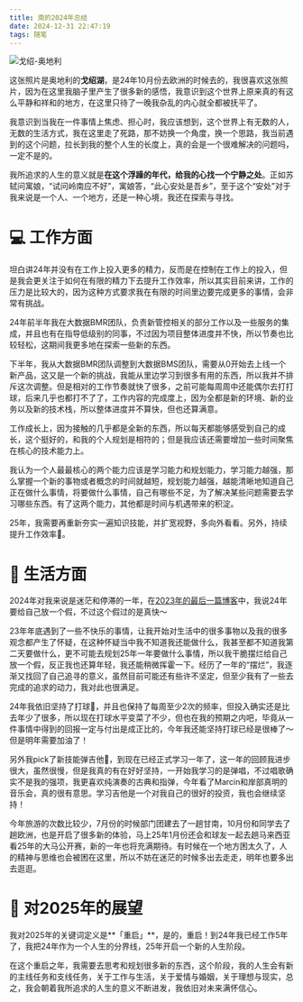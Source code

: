 ```yaml
---
title: 南的2024年总结 
date: 2024-12-31 22:47:19
tags: 随笔
---
```


![戈绍-奥地利](https://hxy-blog.oss-cn-beijing.aliyuncs.com/images/IMG_1517.png)

这张照片是奥地利的**戈绍湖**，是24年10月份去欧洲的时候去的，我很喜欢这张照片，因为在这里我脑子里产生了很多新的感悟，我意识到这个世界上原来真的有这么平静和祥和的地方，在这里只待了一晚我杂乱的内心就全都被抚平了。

我意识到当我在一件事情上焦虑、担心时，我应该想到，这个世界上有无数的人，无数的生活方式，我在这里走了死路，那不妨换一个角度，换一个思路，我当前遇到的这个问题，拉长到我的整个人生的长度上，真的会是一个很难解决的问题吗，一定不是的。

我所追求的人生的意义就是**在这个浮躁的年代，给我的心找一个宁静之处**。正如苏轼问寓娘，“试问岭南应不好”，寓娘答，“此心安处是吾乡”，至于这个“安处”对于我来说是一个人、一个地方，还是一种心境，我还在探索与寻找。

# 💻 工作方面

坦白讲24年并没有在工作上投入更多的精力，反而是在控制在工作上的投入，但是我会更关注于如何在有限的精力下去提升工作效率，所以其实目前来讲，工作的压力是比较大的，因为这种方式要求我在有限的时间里边要完成更多的事情，会非常有挑战。

24年前半年我在大数据BMR团队，负责新管控相关的部分工作以及一些服务的集成，并且也有在指导低级别的同事，不过因为项目整体进度并不快，所以节奏也比较轻松，这期间我更多地在探索一些新的东西。

下半年，我从大数据BMR团队调整到大数据BMS团队，需要从0开始去上线一个新产品，这又是一个新的挑战，我能从里边学习到很多有用的东西，所以我并不排斥这次调整。但是相对的工作节奏就快了很多，之前可能每周周中还能偶尔去打打球，后来几乎也都打不了了，工作内容的完成度上，因为全都是新的环境、新的业务以及新的技术栈，所以整体进度并不算快，但也还算满意。

工作成长上，因为接触的几乎都是全新的东西，所以每天都能够感受到自己的成长，这个挺好的，和我的个人规划是相符的；但是我应该还需要增加一些时间聚焦在核心的技术能力上。

我认为一个人最最核心的两个能力应该是学习能力和规划能力，学习能力越强，那么掌握一个新的事物或者概念的时间就越短，规划能力越强，越能清晰地知道自己正在做什么事情，将要做什么事情，自己有哪些不足，为了解决某些问题需要去学习哪些东西。有了这两个能力，其他都是时间与机遇带来的积淀。

25年，我需要再重新夯实一遍知识技能，并扩宽视野，多向外看看。另外，持续提升工作效率💪。

# 👨 生活方面

2024年对我来说是迷茫和停滞的一年，在[2023年的最后一篇博客](https://hexueyuan.github.io/2023/12/30/last-day-of-2023/)中，我说24年要给自己放一个假，不过这个假过的是真快～

23年年底遇到了一些不快乐的事情，让我开始对生活中的很多事物以及我的很多观念都产生了怀疑，在这种怀疑当中我不知道我还能做什么，我甚至都不知道我第二天要做什么，更不可能去规划25年一年要做什么事情，所以我干脆摆烂给自己放一个假，反正我也还算年轻，我还能稍微挥霍一下。经历了一年的“摆烂”，我逐渐又找回了自己追寻的意义，虽然目前可能还有些许不坚定，但至少我有了一些去完成的追求的动力，我对此也很满足。

24年我依旧坚持了打球🏸，并且也保持了每周至少2次的频率，但投入确实还是比去年少了很多，所以现在打球水平变菜了不少，但也在我的预期之内吧，毕竟从一件事情中得到的回报一定与付出是成正比的，今年我还能坚持打球已经是很棒了～ 但是明年需要加油了！

另外我pick了新技能弹吉他🎸，到现在已经正式学习一年了，这一年的回顾我进步很大，虽然很慢，但是我真的有在好好坚持，一开始我学习的是弹唱，不过唱歌确实不是我的强项，我更喜欢纯演奏的古典和指弹，今年看了Marcin和岸部真明的音乐会，真的很有意思。学习吉他是一个对我自己的很好的投资，我也会继续坚持！

今年旅游的次数比较少，7月份的时候部门团建去了一趟甘南，10月份和同学去了趟欧洲，也是开启了很多新的体验，马上25年1月份还会和球友一起去趟马来西亚看25年的大马公开赛，新的一年也将充满期待。有时候在一个地方困太久了，人的精神与思维也会被困在这里，所以不妨在迷茫的时候多出去走走，明年也要多出去逛逛。

# 🚀 对2025年的展望

我对2025年的关键词定义是**「重启」**，是的，重启！到24年我已经工作5年了，我把24年作为一个人生的分界线，25年开启一个新的人生阶段。

在这个重启之年，我需要去思考和规划很多新的东西，这个阶段，我的人生会有新的主线任务和支线任务，关于工作与生活，关于爱情与婚姻，关于理想与现实，总之，我会朝着我所追求的人生的意义不断进发，我依旧对未来满怀信心。

